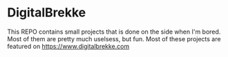 # DigitalBrekke
This REPO contains small projects that is done on the side when I'm bored.
Most of them are pretty much uselsess, but fun.
Most of these projects are featured on https://www.digitalbrekke.com
